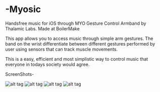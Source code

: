 -Myosic
=======

Handsfree music for iOS through MYO Gesture Control Armband by Thalamic Labs. Made at BoilerMake

This app allows you to access music through simple arm gestures. The band on the wrist differentiate between different gestures performed by user using sensors that can track muscle movements.

This is a easy, efficient and most simplistic way to control music that everyone in todays society would agree.


ScreenShots- 

![alt tag](https://github.com/millingab/Myo-sic/blob/master/ScreenShots/IMG_2755.PNG)
![alt tag](https://github.com/millingab/Myo-sic/blob/master/ScreenShots/IMG_2756.PNG)
![alt tag](https://github.com/millingab/Myo-sic/blob/master/ScreenShots/IMG_2757.PNG)
![alt tag](https://github.com/millingab/Myo-sic/blob/master/ScreenShots/IMG_2758.PNG)
